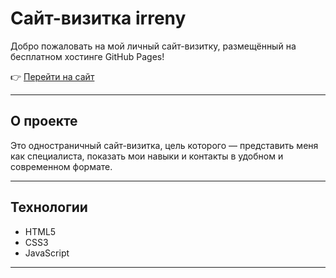 # Сайт-визитка irreny

Добро пожаловать на мой личный сайт-визитку, размещённый на бесплатном хостинге GitHub Pages!

👉 [Перейти на сайт](https://irreny.github.io/)

---

## О проекте

Это одностраничный сайт-визитка, цель которого — представить меня как специалиста, показать мои навыки и контакты в удобном и современном формате.

---

## Технологии

- HTML5
- CSS3
- JavaScript

---

